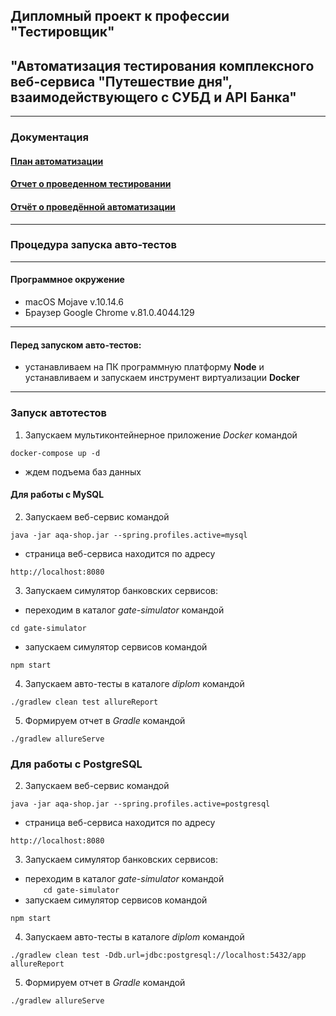 ## Дипломный проект к профессии "Тестировщик"
## "Автоматизация тестирования комплексного веб-сервиса "Путешествие дня", взаимодействующего с СУБД и API Банка"     
***
### Документация
#### [План автоматизации](https://github.com/AlexanderKachalov/diplom/blob/master/docs/Plan.md)   
#### [Отчет о проведенном тестировании](https://github.com/AlexanderKachalov/diplom/blob/master/docs/Report.md)   
#### [Отчёт о проведённой автоматизации](https://github.com/AlexanderKachalov/diplom/blob/master/docs/Summary.md)   
***  

### Процедура запуска авто-тестов   
---  
#### Программное окружение   
* macOS Mojave v.10.14.6   
* Браузер Google Chrome v.81.0.4044.129    
---   
#### Перед запуском авто-тестов:  
* устанавливаем на ПК программную платформу **Node** и устанавливаем и запускаем инструмент виртуализации **Docker**
---
### Запуск автотестов
  1. Запускаем мультиконтейнерное приложение _Docker_ командой   
   ```
   docker-compose up -d
   ```        
   * ждем подъема баз данных    
#### Для работы с MySQL  
  2. Запускаем веб-сервис командой  
   ```
   java -jar aqa-shop.jar --spring.profiles.active=mysql
   ```   
   * страница веб-сервиса находится по адресу   
   ```   
   http://localhost:8080    
   ```   
  3. Запускаем симулятор банковских сервисов:      
   * переходим в каталог _gate-simulator_ командой   
   ```
   cd gate-simulator
   ```  
   * запускаем симулятор сервисов командой   
   ```
   npm start
   ```   
  4. Запускаем авто-тесты в каталоге _diplom_ командой    
  ```
  ./gradlew clean test allureReport   
  ```   
  5. Формируем отчет в _Gradle_ командой   
  ```
  ./gradlew allureServe   
  ```   
### Для работы с PostgreSQL
  2. Запускаем веб-сервис командой   
  ```  
  java -jar aqa-shop.jar --spring.profiles.active=postgresql
  ```    
   * страница веб-сервиса находится по адресу    
   ```
   http://localhost:8080
   ```   
  3. Запускаем симулятор банковских сервисов:
   * переходим в каталог _gate-simulator_ командой      
    ```    
    cd gate-simulator      
    ```  
   * запускаем симулятор сервисов командой    
   ```
   npm start
   ```   
  4. Запускаем авто-тесты в каталоге _diplom_ командой   
  ```
  ./gradlew clean test -Ddb.url=jdbc:postgresql://localhost:5432/app allureReport
  ```      
  5. Формируем отчет в _Gradle_ командой 
  ```
  ./gradlew allureServe
  ```   
  


